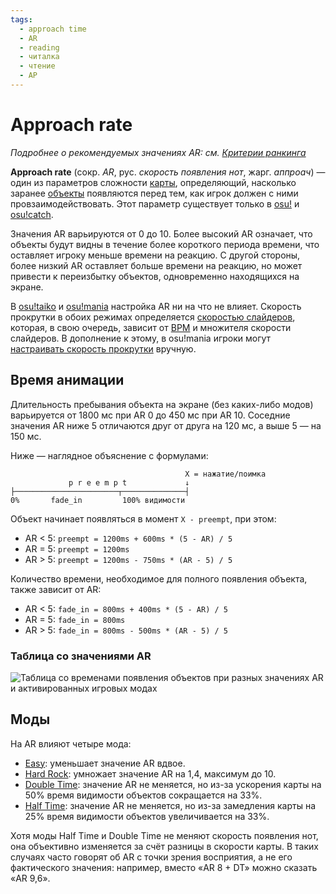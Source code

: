 ```yaml
---
tags:
  - approach time
  - AR
  - reading
  - читалка
  - чтение
  - АР
---
```


# Approach rate

*Подробнее о рекомендуемых значениях AR: см. [Критерии ранкинга](/wiki/Ranking_Criteria)*

**Approach rate** (сокр. *AR*, рус. *скорость появления нот*, жарг. *аппроач*) — один из параметров сложности [карты](/wiki/Beatmap), определяющий, насколько заранее [объекты](/wiki/Gameplay/Hit_object) появляются перед тем, как игрок должен с ними провзаимодействовать. Этот параметр существует только в [osu!](/wiki/Game_mode/osu!) и [osu!catch](/wiki/Game_mode/osu!catch).

Значения AR варьируются от 0 до 10. Более высокий AR означает, что объекты будут видны в течение более короткого периода времени, что оставляет игроку меньше времени на реакцию. С другой стороны, более низкий AR оставляет больше времени на реакцию, но может привести к переизбытку объектов, одновременно находящихся на экране.

В [osu!taiko](/wiki/Game_mode/osu!taiko) и [osu!mania](/wiki/Game_mode/osu!mania) настройка AR ни на что не влияет. Скорость прокрутки в обоих режимах определяется [скоростью слайдеров](/wiki/Gameplay/Hit_object/Slider/Slider_velocity), которая, в свою очередь, зависит от [BPM](/wiki/Music_theory/Tempo) и множителя скорости слайдеров. В дополнение к этому, в osu!mania игроки могут [настраивать скорость прокрутки](/wiki/Game_mode/osu!mania#speed-change) вручную.

## Время анимации

Длительность пребывания объекта на экране (без каких-либо модов) варьируется от 1800 мс при AR 0 до 450 мс при AR 10. Соседние значения AR ниже 5 отличаются друг от друга на 120 мс, а выше 5 — на 150 мс.

Ниже — наглядное объяснение с формулами:

```
                                       X = нажатие/поимка
             p r e e m p t             ↓
├───────────────────────┬──────────────┤
0%       fade_in         100% видимости
```

Объект начинает появляться в момент `X - preempt`, при этом:

- AR < 5: `preempt = 1200ms + 600ms * (5 - AR) / 5`
- AR = 5: `preempt = 1200ms`
- AR > 5: `preempt = 1200ms - 750ms * (AR - 5) / 5`

Количество времени, необходимое для полного появления объекта, также зависит от AR:

- AR < 5: `fade_in = 800ms + 400ms * (5 - AR) / 5`
- AR = 5: `fade_in = 800ms`
- AR > 5: `fade_in = 800ms - 500ms * (AR - 5) / 5`

### Таблица со значениями AR

![](/wiki/shared/ARTable.jpg "Таблица со временами появления объектов при разных значениях AR и активированных игровых модах")

## Моды

На AR влияют четыре мода:

- [Easy](/wiki/Gameplay/Game_modifier/Easy): уменьшает значение AR вдвое.
- [Hard Rock](/wiki/Gameplay/Game_modifier/Hard_Rock): умножает значение AR на 1,4, максимум до 10.
- [Double Time](/wiki/Gameplay/Game_modifier/Double_Time): значение AR не меняется, но из-за ускорения карты на 50% время видимости объектов сокращается на 33%.
- [Half Time](/wiki/Gameplay/Game_modifier/Half_Time): значение AR не меняется, но из-за замедления карты на 25% время видимости объектов увеличивается на 33%.

Хотя моды Half Time и Double Time не меняют скорость появления нот, она объективно изменяется за счёт разницы в скорости карты. В таких случаях часто говорят об AR с точки зрения восприятия, а не его фактического значения: например, вместо «AR 8 + DT» можно сказать «AR 9,6».
